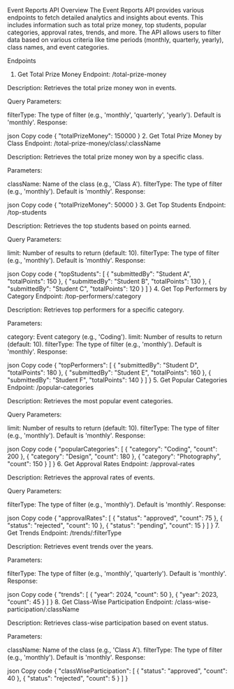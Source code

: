 Event Reports API
Overview
The Event Reports API provides various endpoints to fetch detailed analytics and insights about events. This includes information such as total prize money, top students, popular categories, approval rates, trends, and more. The API allows users to filter data based on various criteria like time periods (monthly, quarterly, yearly), class names, and event categories.

Endpoints
1. Get Total Prize Money
Endpoint: /total-prize-money

Description: Retrieves the total prize money won in events.

Query Parameters:

filterType: The type of filter (e.g., 'monthly', 'quarterly', 'yearly'). Default is 'monthly'.
Response:

json
Copy code
{
  "totalPrizeMoney": 150000
}
2. Get Total Prize Money by Class
Endpoint: /total-prize-money/class/:className

Description: Retrieves the total prize money won by a specific class.

Parameters:

className: Name of the class (e.g., 'Class A').
filterType: The type of filter (e.g., 'monthly'). Default is 'monthly'.
Response:

json
Copy code
{
  "totalPrizeMoney": 50000
}
3. Get Top Students
Endpoint: /top-students

Description: Retrieves the top students based on points earned.

Query Parameters:

limit: Number of results to return (default: 10).
filterType: The type of filter (e.g., 'monthly'). Default is 'monthly'.
Response:

json
Copy code
{
  "topStudents": [
    { "submittedBy": "Student A", "totalPoints": 150 },
    { "submittedBy": "Student B", "totalPoints": 130 },
    { "submittedBy": "Student C", "totalPoints": 120 }
  ]
}
4. Get Top Performers by Category
Endpoint: /top-performers/:category

Description: Retrieves top performers for a specific category.

Parameters:

category: Event category (e.g., 'Coding').
limit: Number of results to return (default: 10).
filterType: The type of filter (e.g., 'monthly'). Default is 'monthly'.
Response:

json
Copy code
{
  "topPerformers": [
    { "submittedBy": "Student D", "totalPoints": 180 },
    { "submittedBy": "Student E", "totalPoints": 160 },
    { "submittedBy": "Student F", "totalPoints": 140 }
  ]
}
5. Get Popular Categories
Endpoint: /popular-categories

Description: Retrieves the most popular event categories.

Query Parameters:

limit: Number of results to return (default: 10).
filterType: The type of filter (e.g., 'monthly'). Default is 'monthly'.
Response:

json
Copy code
{
  "popularCategories": [
    { "category": "Coding", "count": 200 },
    { "category": "Design", "count": 180 },
    { "category": "Photography", "count": 150 }
  ]
}
6. Get Approval Rates
Endpoint: /approval-rates

Description: Retrieves the approval rates of events.

Query Parameters:

filterType: The type of filter (e.g., 'monthly'). Default is 'monthly'.
Response:

json
Copy code
{
  "approvalRates": [
    { "status": "approved", "count": 75 },
    { "status": "rejected", "count": 10 },
    { "status": "pending", "count": 15 }
  ]
}
7. Get Trends
Endpoint: /trends/:filterType

Description: Retrieves event trends over the years.

Parameters:

filterType: The type of filter (e.g., 'monthly', 'quarterly'). Default is 'monthly'.
Response:

json
Copy code
{
  "trends": [
    { "year": 2024, "count": 50 },
    { "year": 2023, "count": 45 }
  ]
}
8. Get Class-Wise Participation
Endpoint: /class-wise-participation/:className

Description: Retrieves class-wise participation based on event status.

Parameters:

className: Name of the class (e.g., 'Class A').
filterType: The type of filter (e.g., 'monthly'). Default is 'monthly'.
Response:

json
Copy code
{
  "classWiseParticipation": [
    { "status": "approved", "count": 40 },
    { "status": "rejected", "count": 5 }
  ]
}